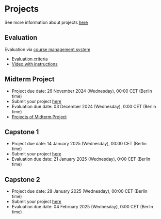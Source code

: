 # Projects

See more information about projects [here](../../projects/)

## Evaluation

Evaluation via [course management system](https://courses.datatalks.club/ml-zoomcamp-2024/)

* [Evaluation criteria](https://docs.google.com/spreadsheets/d/e/2PACX-1vQCwqAtkjl07MTW-SxWUK9GUvMQ3Pv_fF8UadcuIYLgHa0PlNu9BRWtfLgivI8xSCncQs82HDwGXSm3/pubhtml)
* [Video with instructions](https://www.loom.com/share/4f5c155c550e48ddb54b71ba76516b04)


## Midterm Project

- Project due date: 26 November 2024 (Wednesday), 00:00 CET (Berlin time)
- Submit your project [here](https://courses.datatalks.club/ml-zoomcamp-2024/project/midterm)
- Evaluation due date: 03 December 2024 (Wednesday), 0:00 CET (Berlin time)
- [Projects of Midterm Project](https://courses.datatalks.club/ml-zoomcamp-2024/project/midterm/list)

<!-- - Evaluation assignments: link ("midterm" tab)
- Submit your evaluation here: link ("midterm" tab)
- Feedback: link ("midterm" tab) -->

## Capstone 1

- Project due date: 14 January 2025 (Wednesday), 00:00 CET (Berlin time)
- Submit your project [here](https://courses.datatalks.club/ml-zoomcamp-2024/project/capstone1)
- Evaluation due date: 21 January 2025 (Wednesday), 0:00 CET (Berlin time)
<!-- - [Projects of Capstone 1 Project](https://courses.datatalks.club/ml-zoomcamp-2024/project/capstone1/list) -->

<!-- - Evaluation assignments: link ("capstone_1" tab)
- Submit your evaluation here: link ("capstone_1" tab)
- Feedback: link ("capstone_1" tab) -->

## Capstone 2

- Project due date: 28 January 2025 (Wednesday), 00:00 CET (Berlin time)
- Submit your project [here](https://courses.datatalks.club/ml-zoomcamp-2024/project/capstone2)
- Evaluation due date: 04 February 2025 (Wednesday), 0:00 CET (Berlin time)
<!-- - [Projects of Capstone 2 Project](https://courses.datatalks.club/ml-zoomcamp-2024/project/capstone2/list) -->

<!-- - Evaluation assignments: link ("capstone_2" tab)
- Submit your evaluation here: link ("capstone_2" tab)
- Feedback: link ("capstone_2" tab) -->

